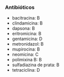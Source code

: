 ### **Antibióticos**


- bacitracina: B  
- clindamicina: B  
- dapsona: B  
- eritromicina: B  
- gentamicina: D  
- metronidazol: B  
- mupirocina: B  
- neomicina: C  
- polimixina B: B  
- sulfadiazina de prata: B  
- tetraciclina: D

